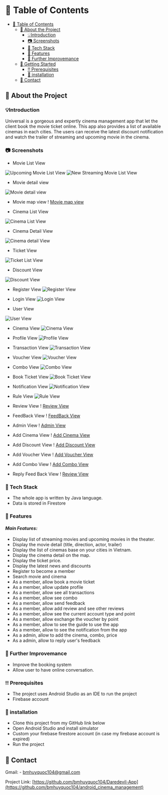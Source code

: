 <!-- Table of Contents -->
# :notebook_with_decorative_cover: Table of Contents

- [:notebook_with_decorative_cover: Table of Contents](#notebook_with_decorative_cover-table-of-contents)
  - [:star2: About the Project](#star2-about-the-project)
    - [💡Introduction](#introduction)
    - [:camera: Screenshots](#camera-screenshots)
    - [:space_invader: Tech Stack](#space_invader-tech-stack)
    - [:dart: Features](#dart-features)
    - [:key: Further Improvemance](#key-further-improvemance)
  - [:toolbox: Getting Started](#toolbox-getting-started)
    - [:bangbang: Prerequisites](#bangbang-prerequisites)
    - [🔧 installation](#-installation)
  - [:handshake: Contact](#handshake-contact)

  

<!-- About the Project -->
## :star2: About the Project
### 💡Introduction
Universal is a gorgeous and expertly cinema management app that let the client book the movie ticket online. This app also provides a list of available cinemas in each cities. The users can receive the latest discount notification and watch the trailer of streaming and upcoming movie in the cinema.

<!-- Screenshots -->
### :camera: Screenshots

- Movie List View
  
![Upcoming Movie List View](https://i.imgur.com/bL14vJL.png)
![New Streaming Movie List View](https://i.imgur.com/Zwl2Z2G.png)

- Movie detail view
  
![Movie detail view](https://i.imgur.com/4Y9rwm7.png)

- Movie map view
! [Movie map view](https://i.imgur.com/WhEzFyr.png)

- Cinema List View
  
![Cinema List View](https://i.imgur.com/GIfsM8W.png)

- Cinema Detail View
  
![Cinema detail View](https://i.imgur.com/GIfsM8W.png)

- Ticket View
  
![Ticket List View](https://i.imgur.com/ChmR8qi.png)

- Discount View
  
![Discount View](https://i.imgur.com/APIdYz0.png)

- Register View
![Register View](https://i.imgur.com/ExKmjkI.png)

- Login View
![Login View](https://i.imgur.com/0xsYnNA.png)

- User View
  
![User View](https://i.imgur.com/b82W2tP.png)

- Cinema View
![Cinema View](https://i.imgur.com/P9Vd5vV.png)

- Profile View
![Profile View](https://i.imgur.com/LI0B26c.png)

- Transaction View
![Transaction View](https://i.imgur.com/ilNd8QQ.png)

- Voucher View
![Voucher View](https://i.imgur.com/SIemUZ9.png)

- Combo View
![Combo View](https://i.imgur.com/he2xRu3.png)

- Book Ticket View
![Book Ticket View](https://i.imgur.com/MB5y6mm.png)

- Notification View
![Notification View](https://i.imgur.com/6zj8pas.png)

- Rule View
![Rule View](https://i.imgur.com/kq7LEku.png)

- Review View
! [Review View](https://i.imgur.com/fdy9iEC.png)

- FeedBack View
! [FeedBack View](https://i.imgur.com/be6QG36.png)

- Admin View
! [Admin View](https://i.imgur.com/xRFuxGH.png)

- Add Cinema View
! [Add Cinema View](https://i.imgur.com/lrVO65u.png)

- Add Discount View
! [Add Discount View](https://i.imgur.com/EyYu2zj.png)

- Add Voucher View
! [Add Voucher View](https://i.imgur.com/qOCvnby.png)

- Add Combo View
! [Add Combo View](https://i.imgur.com/P3hNPX7.png)

- Reply Feed Back View
! [Review View](https://i.imgur.com/pyYOu9X.png)

<!-- TechStack -->
### :space_invader: Tech Stack
-    The whole app is written by Java language.
-    Data is stored in Firestore

<!-- Features -->
### :dart: Features

####    ***Main Features:***
-    Display list of streaming movies and upcoming movies in the theater. 
-    Display the movie detail (title, direction, actor, trailer)
-    Display the list of cinemas base on your cities in Vietnam.
-    Display the cinema detail on the map.
-    Display the ticket price.
-    Display the latest news and discounts
-    Register to become a member
-    Search movie and cinema
-    As a member, allow book a movie ticket
-    As a member, allow update profile
-    As a member, allow see all transactions
-    As a member, allow see combo
-    As a member, allow send feedback 
-    As a member, allow add review and see other reviews
-    As a member, allow see the current account type and point
-    As a member, allow exchange the voucher by point
-    As a member, allow to see the guide to use the app
-    As a member, allow to see the notification from the app
-    As a admin, allow to add the cinema, combo, price
-    As a admin, allow to reply user's feedback


### :key: Further Improvemance
-   Improve the booking system
-   Allow user to have online conversation.

<!-- Prerequisites -->
### :bangbang: Prerequisites

-    The project uses Android Studio as an IDE to run the project
-    Firebase account

<!-- Installation -->
### 🔧 installation
-    Clone this project from my GitHub link below
-    Open Android Studio and install simulator
-    Custom your firebase firestore account (in case my firebase account is expired)
-    Run the project 

<!-- Contact -->
## :handshake: Contact

Gmail: - bmhuyquoc104@gmail.com

Project Link: [https://github.com/bmhuyquoc104/Daredevil-App](https://github.com/bmhuyquoc104/android_cinema_management)
